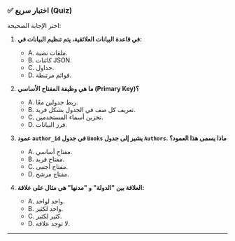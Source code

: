 ### ✅ اختبار سريع (Quiz)
اختر الإجابة الصحيحة:

1.  **في قاعدة البيانات العلائقية، يتم تنظيم البيانات في:**
    * A. ملفات نصية.
    * B. كائنات JSON.
    * C. جداول.
    * D. قوائم مرتبطة.

2.  **ما هي وظيفة المفتاح الأساسي (Primary Key)؟**
    * A. ربط جدولين معًا.
    * B. تعريف كل صف في الجدول بشكل فريد.
    * C. تخزين أسماء المستخدمين.
    * D. فرز البيانات.

3.  **عمود `author_id` في جدول `Books` يشير إلى جدول `Authors`. ماذا يسمى هذا العمود؟**
    * A. مفتاح أساسي.
    * B. مفتاح فريد.
    * C. مفتاح أجنبي.
    * D. مفتاح مرشح.

4.  **العلاقة بين "الدولة" و "مدنها" هي مثال على علاقة:**
    * A. واحد لواحد.
    * B. واحد لكثير.
    * C. كثير لكثير.
    * D. لا توجد علاقة.

---